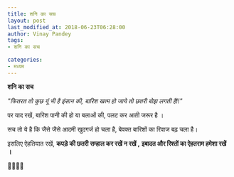 ```yaml
---
title: शनि का सच
layout: post
last_modified_at: 2018-06-23T06:28:00
author: Vinay Pandey
tags:
- शनि का सच

categories:
- मध्यम
---
```

**शनि का सच**

*"फितरत तो कुछ यूं भी है इंसान की,*
*बारिश खत्म हो जाये तो छतरी बोझ लगती है!!"*

पर याद रखें,
बारिश पानी की हो या बलाओं की,
पलट कर आती जरूर है ।

सच तो ये है कि
जैसे जैसे आदमी खुदगर्ज हो चला है,
बेवक्त बारिशों का रिवाज बढ़ चला है।

इसलिए ऐहतियात रखें, 
**कपड़े की छतरी सम्हाल कर रखें न रखें  ,**
**इबादत और रिश्तों का ऐहतराम हमेशा रखें ।**


🙏🌷🌷🙏


